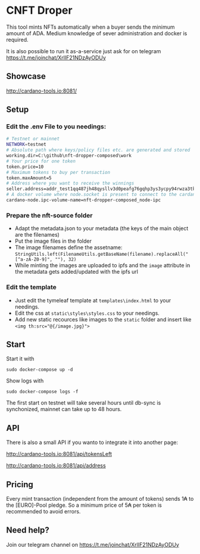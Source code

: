 # CNFT Droper
This tool mints NFTs automatically when a buyer sends the minimum amount of ADA. Medium knowledge of sever administration and docker is required.

It is also possible to run it as-a-service just ask for on telegram https://t.me/joinchat/XrlIF21NDzAyODUy

## Showcase

http://cardano-tools.io:8081/

## Setup

### Edit the .env File to you needings:

```bash
# Testnet or mainnet
NETWORK=testnet
# Absolute path where keys/policy files etc. are generated and stored
working.dir=C:\github\nft-dropper-composed\work
# Your price for one token
token.price=10
# Maximum tokens to buy per transaction
token.maxAmount=5
# Address where you want to receive the winnings
seller.address=addr_test1qq487jh48qysllv3d0peafg76gqhp3ys3ycpy94rwza3tk4578p0hapx37mcflefvvwyhwtwn4kt83nkf7wqwx9tvsdshrgzfj
# A docker volume where node.socket is present to connect to the cardano-node. You can leave it as it is, as long the docker-compose.yml is in a dir named nft-dropper-composed (default if you extract the zip)
cardano-node.ipc-volume-name=nft-dropper-composed_node-ipc
```

### Prepare the nft-source folder

- Adapt the metadata.json to your metadata (the keys of the main object are the filenames)
- Put the image files in the folder
- The image filenames define the assetname: `StringUtils.left(FilenameUtils.getBaseName(filename).replaceAll("[^a-zA-Z0-9]", ""), 32)`
- While minting the images are uploaded to ipfs and the `image` attribute in the metadata gets added/updated with the ipfs url

### Edit the template

- Just edit the tymeleaf template at `templates\index.html` to your needings. 
- Edit the css at `static\styles\styles.css` to your needings.
- Add new static recources like images to the `static` folder and insert like `<img th:src="@{/image.jpg}">`

## Start

Start it with

```sudo docker-compose up -d```

Show logs with

```sudo docker-compose logs -f```

The first start on testnet will take several hours until db-sync is synchonized, mainnet can take up to 48 hours.

## API

There is also a small API if you wanto to integrate it into another page:

http://cardano-tools.io:8081/api/tokensLeft

http://cardano-tools.io:8081/api/address

## Pricing

Every mint transaction (independent from the amount of tokens) sends 1₳ to the [EURO]-Pool pledge. So a minimum price of 5₳ per token is recommended to avoid errors.

## Need help?

Join our telegram channel on https://t.me/joinchat/XrlIF21NDzAyODUy